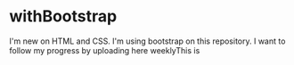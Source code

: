 # withBootstrap
 I'm new on HTML and CSS. I'm using bootstrap on this repository. I want to follow my progress by uploading here weeklyThis is 
